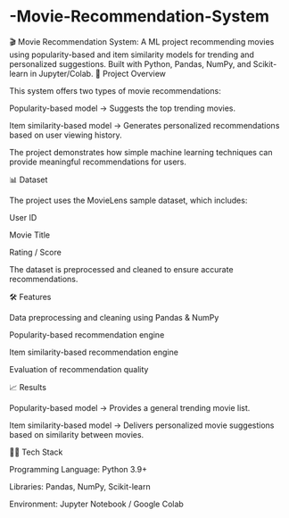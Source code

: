 # -Movie-Recommendation-System
🎬 Movie Recommendation System: A ML project recommending movies using popularity-based and item similarity models for trending and personalized suggestions. Built with Python, Pandas, NumPy, and Scikit-learn in Jupyter/Colab.
🚀 Project Overview

This system offers two types of movie recommendations:

Popularity-based model → Suggests the top trending movies.

Item similarity-based model → Generates personalized recommendations based on user viewing history.

The project demonstrates how simple machine learning techniques can provide meaningful recommendations for users.

📊 Dataset

The project uses the MovieLens sample dataset, which includes:

User ID

Movie Title

Rating / Score

The dataset is preprocessed and cleaned to ensure accurate recommendations.

🛠 Features

Data preprocessing and cleaning using Pandas & NumPy

Popularity-based recommendation engine

Item similarity-based recommendation engine

Evaluation of recommendation quality

📈 Results

Popularity-based model → Provides a general trending movie list.

Item similarity-based model → Delivers personalized movie suggestions based on similarity between movies.

🧑‍💻 Tech Stack

Programming Language: Python 3.9+

Libraries: Pandas, NumPy, Scikit-learn

Environment: Jupyter Notebook / Google Colab

